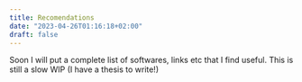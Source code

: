 ```yaml
---
title: Recomendations
date: "2023-04-26T01:16:18+02:00"
draft: false
---
```


Soon I will put a complete list of softwares, links etc that I find useful. This is still a slow WIP (I have a thesis to write!)
